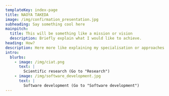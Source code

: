 ```yaml
---
templateKey: index-page
title: NAOYA TAKEDA
image: /img/confirmation_presentation.jpg
subheading: Say something cool here
mainpitch:
  title: This will be something like a mission or vision
  description: Briefly explain what I would like to achieve.
heading: How?
description: Here more like explaining my specialisation or approaches
intro:
  blurbs:
    - image: /img/ciat.png
      text: |
        Scientific research (Go to "Research")
    - image: /img/software_development.jpg
      text: |
        Software development (Go to "Software development")
---
```


